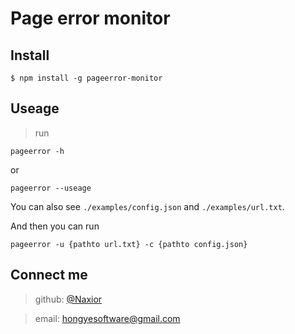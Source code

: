 # Page error monitor

## Install

```shell
$ npm install -g pageerror-monitor
```

## Useage

> run
```shell
pageerror -h
```
or
```shell
pageerror --useage
```

You can also see `./examples/config.json` and `./examples/url.txt`.

And then you can run
```shell
pageerror -u {pathto url.txt} -c {pathto config.json}
```

## Connect me

> github: [@Naxior](https://github.com/Naixor)

> email: hongyesoftware@gmail.com
